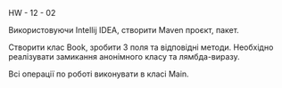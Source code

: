 HW - 12 - 02

Використовуючи Intellij IDEA, створити Maven проєкт, пакет.

Створити клас Book, зробити 3 поля та відповідні методи. 
Необхідно реалізувати замикання анонімного класу 
та лямбда-виразу.

Всі операції по роботі виконувати в класі Main.